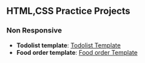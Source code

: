 ## HTML,CSS Practice Projects

### Non Responsive
- **Todolist template**: [Todolist Template](https://todolist-template-u4bt.vercel.app/)
- **Food order template**: [Food order Template](https://food-order-template.vercel.app/)
